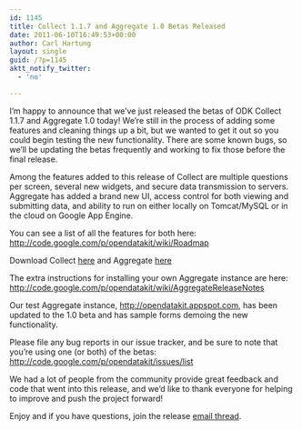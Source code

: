 ```yaml
---
id: 1145
title: Collect 1.1.7 and Aggregate 1.0 Betas Released
date: 2011-06-10T16:49:53+00:00
author: Carl Hartung
layout: single
guid: /?p=1145
aktt_notify_twitter:
  - 'no'

---
```

I’m happy to announce that we’ve just released the betas of ODK Collect 1.1.7 and Aggregate 1.0 today! We’re still in the process of adding some features and cleaning things up a bit, but we wanted to get it out so you could begin testing the new functionality. There are some known bugs, so we’ll be updating the betas frequently and working to fix those before the final release. 

Among the features added to this release of Collect are multiple questions per screen, several new widgets, and secure data transmission to servers. Aggregate has added a brand new UI, access control for both viewing and submitting data, and ability to run on either locally on Tomcat/MySQL or in the cloud on Google App Engine. 

You can see a list of all the features for both here: <http://code.google.com/p/opendatakit/wiki/Roadmap>

Download Collect [here](https://github.com/opendatakit/collect/releases) and Aggregate [here](https://github.com/opendatakit/aggregate/releases)

The extra instructions for installing your own Aggregate instance are here: <http://code.google.com/p/opendatakit/wiki/AggregateReleaseNotes>

Our test Aggregate instance, <http://opendatakit.appspot.com>, has been updated to the 1.0 beta and has sample forms demoing the new functionality. 

Please file any bug reports in our issue tracker, and be sure to note that you’re using one (or both) of the betas: <http://code.google.com/p/opendatakit/issues/list>

We had a lot of people from the community provide great feedback and code that went into this release, and we’d like to thank everyone for helping to improve and push the project forward! 

Enjoy and if you have questions, join the release [email thread](http://groups.google.com/group/opendatakit/browse_thread/thread/e81ea49cf7db5b13?hl=en_US).

